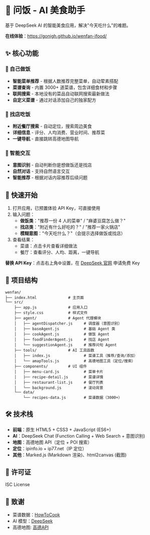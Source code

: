 # 🍜 问饭 - AI 美食助手

基于 DeepSeek AI 的智能美食应用，解决"今天吃什么"的难题。

**在线体验**：https://gonigh.github.io/wenfan-ifood/

## ✨ 核心功能

### 🍳 自己做饭
- **智能菜单推荐** - 根据人数推荐完整菜单，自动荤素搭配
- **菜谱查询** - 内置 3000+ 道菜谱，包含详细食材和步骤
- **联网搜索** - 本地没有的菜品自动联网搜索最新做法
- **自定义菜谱** - 通过对话添加自己的独家配方

### 🏪 找店吃饭
- **附近餐厅搜索** - 自动定位，搜索周边美食
- **详细信息** - 评分、人均消费、营业时间、推荐菜
- **一键导航** - 直接跳转高德地图导航

### 🤖 智能交互
- **意图识别** - 自动判断你是想做饭还是找店
- **自然对话** - 支持自然语言交互
- **智能推荐** - 根据对话内容推荐后续问题

## 🚀 快速开始

1. 打开应用，已预置体验 API Key，可直接使用
2. 输入问题：
   - **做饭类**："推荐一份 4 人的菜单" / "麻婆豆腐怎么做？"
   - **找店类**："附近有什么好吃的？" / "推荐一家火锅店"
   - **模糊意图**："今天吃什么？"（会提示选择做饭或找店）
3. 查看结果：
   - 菜谱：点击卡片查看详细做法
   - 餐厅：查看评分、人均、距离，一键导航

**替换 API Key**：点击右上角⚙️设置，在 [DeepSeek 官网](https://platform.deepseek.com/api_keys) 申请免费 Key

## 📁 项目结构

```
wenfan/
├── index.html              # 主页面
└── src/
    ├── app.js              # 应用入口
    ├── style.css           # 样式文件
    ├── agent/              # Agent 代理模块
    │   ├── agentDispatcher.js     # 调度器（意图识别）
    │   ├── baseAgent.js           # 基础 Agent 类
    │   ├── cookAgent.js           # 做饭 Agent
    │   ├── foodFinderAgent.js     # 找店 Agent
    │   └── suggestionAgent.js     # 推荐问句 Agent
    ├── tools/              # AI 工具函数
    │   ├── index.js               # 菜谱工具（推荐/查询/添加）
    │   └── amapTools.js           # 高德地图工具（定位/搜索）
    ├── components/         # UI 组件
    │   ├── menu-card.js           # 菜单卡片
    │   ├── recipe-detail.js       # 菜谱详情
    │   ├── restaurant-list.js     # 餐厅列表
    │   └── background.js          # 滚动背景
    └── data/
        └── recipes-data.js        # 菜谱数据（3000+）
```

## 🛠️ 技术栈

- **前端**：原生 HTML5 + CSS3 + JavaScript (ES6+)
- **AI**：DeepSeek Chat (Function Calling + Web Search + 意图识别)
- **地图**：高德地图 API（定位 + POI 搜索）
- **定位**：ipinfo.io + ip77.net（IP 定位）
- **其他**：Marked.js (Markdown 渲染)、html2canvas (截图)

## 📄 许可证

ISC License

## 🙏 致谢

- 菜谱数据：[HowToCook](https://github.com/Anduin2017/HowToCook)
- AI 模型：[DeepSeek](https://www.deepseek.com/)
- 高德地图: [高德API](https://lbs.amap.com/api/webservice/guide/api-advanced/newpoisearch)

